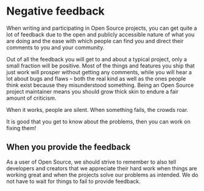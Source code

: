 # Negative feedback

When writing and participating in Open Source projects, you can get quite a
lot of feedback due to the open and publicly accessible nature of what you are
doing and the ease with which people can find you and direct their comments to
you and your community.

Out of all the feedback you will get to and about a typical project, only a
small fraction will be positive. Most of the things and features you ship that
just work will prosper without getting any comments, while you will hear a lot
about bugs and flaws – both the real kind as well as the ones people think
exist because they misunderstood something. Being an Open Source project
maintainer means you should grow thick skin to endure a fair amount of
criticism.

When it works, people are silent. When something fails, the crowds roar.

It is good that you get to know about the problems, then you can work on
fixing them!

## When you provide the feedback

As a user of Open Source, we should strive to remember to also tell developers
and creators that we appreciate their hard work when things are working great
and when the projects solve our problems as intended. We do not have to wait
for things to fail to provide feedback.
